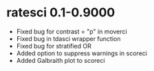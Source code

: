 # ratesci 0.1-0.9000

* Fixed bug for contrast = "p" in moverci
* Fixed bug in tdasci wrapper function
* Fixed bug for stratified OR
* Added option to suppress warnings in scoreci
* Added Galbraith plot to scoreci
